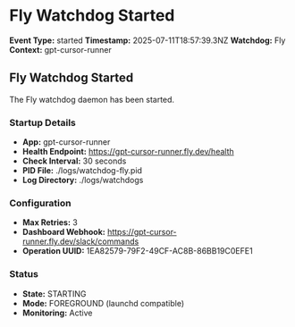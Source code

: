 # Fly Watchdog Started

**Event Type:** started
**Timestamp:** 2025-07-11T18:57:39.3NZ
**Watchdog:** Fly
**Context:** gpt-cursor-runner


## Fly Watchdog Started

The Fly watchdog daemon has been started.

### Startup Details
- **App:** gpt-cursor-runner
- **Health Endpoint:** https://gpt-cursor-runner.fly.dev/health
- **Check Interval:** 30 seconds
- **PID File:** ./logs/watchdog-fly.pid
- **Log Directory:** ./logs/watchdogs

### Configuration
- **Max Retries:** 3
- **Dashboard Webhook:** https://gpt-cursor-runner.fly.dev/slack/commands
- **Operation UUID:** 1EA82579-79F2-49CF-AC8B-86BB19C0EFE1

### Status
- **State:** STARTING
- **Mode:** FOREGROUND (launchd compatible)
- **Monitoring:** Active



